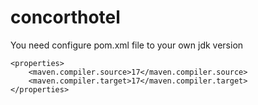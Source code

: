 # concorthotel
You need configure  pom.xml file to your own jdk version

 <!-- Please edit maven.compiler.source property to your own jdk version  -->
    <properties>
        <maven.compiler.source>17</maven.compiler.source>
        <maven.compiler.target>17</maven.compiler.target>
    </properties>
